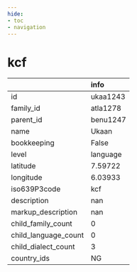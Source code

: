 ```yaml
---
hide:
- toc
- navigation
---
```

# kcf
|                      | info     |
|:---------------------|:---------|
| id                   | ukaa1243 |
| family_id            | atla1278 |
| parent_id            | benu1247 |
| name                 | Ukaan    |
| bookkeeping          | False    |
| level                | language |
| latitude             | 7.59722  |
| longitude            | 6.03933  |
| iso639P3code         | kcf      |
| description          | nan      |
| markup_description   | nan      |
| child_family_count   | 0        |
| child_language_count | 0        |
| child_dialect_count  | 3        |
| country_ids          | NG       |